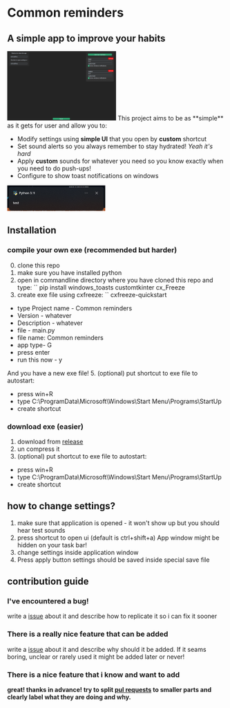 # Common reminders
## A simple app to improve your habits
<img src="./Images/Ui.png" width="50%" alt="Screenshot of  UI">
This project aims to be as **simple** as it gets for user and allow you to:

- Modify settings using **simple UI** that you open by **custom** shortcut
- Set sound alerts so you always remember to stay hydrated! *Yeah it's hard*
- Apply **custom** sounds for whatever you need so you know exactly when you need to do push-ups!
- Configure to show toast notifications on windows 
<img src="./Images/toast notification.png" width="45%" alt="Screenshot of toast notification">

## Installation
### compile your own exe (recommended but harder)
0. clone this repo
1. make sure you have installed python
3. open in commandline directory where you have cloned this repo and type:
`` pip install  windows_toasts  customtkinter cx_Freeze
4. create exe file using cxfreeze:
`` cxfreeze-quickstart 
- type Project name - Common reminders
- Version - whatever
- Description - whatever
- file - main.py
- file name: Common reminders
- app type- G
- press enter 
- run this now - y

 And you have a new exe file!
 5. (optional) put shortcut to exe file to autostart:
- press win+R
- type C:\ProgramData\Microsoft\Windows\Start Menu\Programs\StartUp 
- create shortcut
### download exe (easier)
1. download from [release](https://github.com/LeaveMyAlpacaAlone/commonReminders/releases/)
2. un compress it
3. (optional) put shortcut to exe file to autostart:
- press win+R
- type C:\ProgramData\Microsoft\Windows\Start Menu\Programs\StartUp 
- create shortcut

## how to change settings?
1. make sure that application is opened - it won't show up but you should hear test sounds
2. press shortcut to open ui (default is ctrl+shift+a)
App window might be hidden on your task bar! 
4. change settings inside application window
5. Press apply button
settings should be saved inside special save file
## contribution guide

### I've encountered a bug!
write a [issue](https://www.youtube.com/watch?v=6HWw7rhwvtY) about it and describe how to replicate it so i can fix it sooner
### There is a really nice feature that can be added
write a [issue](https://www.youtube.com/watch?v=6HWw7rhwvtY) about it and describe why should it be added. If it seams boring, unclear or rarely used it might be added later or never!
### There is a nice feature that i know and want to add
<b>great! thanks in advance!
try to split [pul requests](https://www.youtube.com/watch?v=8lGpZkjnkt4) to smaller parts and clearly label what they are doing and why.
